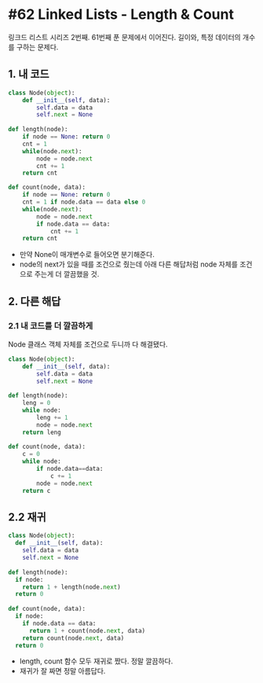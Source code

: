 # #62 Linked Lists - Length & Count

링크드 리스트 시리즈 2번째. 61번째 푼 문제에서 이어진다. 길이와, 특정 데이터의 개수를 구하는 문제다.

## 1. 내 코드

```py
class Node(object):
    def __init__(self, data):
        self.data = data
        self.next = None
    
def length(node):
    if node == None: return 0
    cnt = 1
    while(node.next):
        node = node.next
        cnt += 1
    return cnt

def count(node, data):
    if node == None: return 0
    cnt = 1 if node.data == data else 0
    while(node.next):
        node = node.next
        if node.data == data:
            cnt += 1
    return cnt
```

- 만약 None이 매개변수로 들어오면 분기해준다.
- node의 next가 있을 때를 조건으로 줬는데 아래 다른 해답처럼 node 자체를 조건으로 주는게 더 깔끔했을 것.

## 2. 다른 해답

### 2.1 내 코드를 더 깔끔하게

Node 클래스 객체 자체를 조건으로 두니까 다 해결됐다.

```py
class Node(object):
    def __init__(self, data):
        self.data = data
        self.next = None
    
def length(node):
    leng = 0
    while node:
        leng += 1
        node = node.next
    return leng
  
def count(node, data):
    c = 0
    while node:
        if node.data==data:
            c += 1
        node = node.next
    return c
```

## 2.2 재귀

```py
class Node(object):
  def __init__(self, data):
    self.data = data
    self.next = None
    
def length(node):
  if node:
    return 1 + length(node.next)
  return 0
  
def count(node, data):
  if node:
    if node.data == data:
      return 1 + count(node.next, data)
    return count(node.next, data)
  return 0
```

- length, count 함수 모두 재귀로 짰다. 정말 깔끔하다.
- 재귀가 잘 짜면 정말 아름답다.
